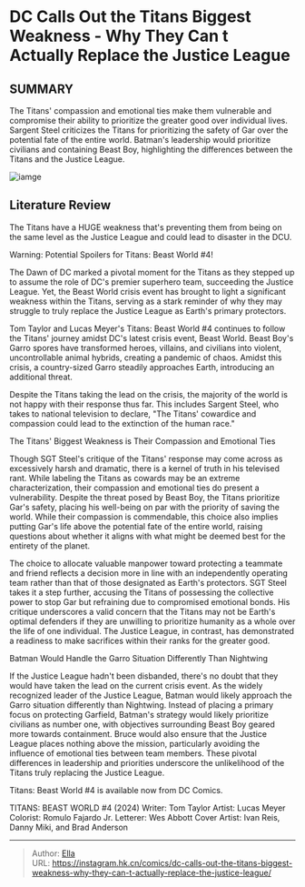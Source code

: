 # DC Calls Out the Titans  Biggest Weakness - Why They Can t Actually Replace the Justice League


## SUMMARY 



  The Titans&#39; compassion and emotional ties make them vulnerable and compromise their ability to prioritize the greater good over individual lives.   Sargent Steel criticizes the Titans for prioritizing the safety of Gar over the potential fate of the entire world.   Batman&#39;s leadership would prioritize civilians and containing Beast Boy, highlighting the differences between the Titans and the Justice League.  

![iamge](https://static1.srcdn.com/wordpress/wp-content/uploads/2023/06/titans-group-shot.jpg)

## Literature Review

The Titans have a HUGE weakness that&#39;s preventing them from being on the same level as the Justice League and could lead to disaster in the DCU.




Warning: Potential Spoilers for Titans: Beast World #4!




The Dawn of DC marked a pivotal moment for the Titans as they stepped up to assume the role of DC&#39;s premier superhero team, succeeding the Justice League. Yet, the Beast World crisis event has brought to light a significant weakness within the Titans, serving as a stark reminder of why they may struggle to truly replace the Justice League as Earth&#39;s primary protectors.

Tom Taylor and Lucas Meyer&#39;s Titans: Beast World #4 continues to follow the Titans&#39; journey amidst DC&#39;s latest crisis event, Beast World. Beast Boy&#39;s Garro spores have transformed heroes, villains, and civilians into violent, uncontrollable animal hybrids, creating a pandemic of chaos. Amidst this crisis, a country-sized Garro steadily approaches Earth, introducing an additional threat.

          




Despite the Titans taking the lead on the crisis, the majority of the world is not happy with their response thus far. This includes Sargent Steel, who takes to national television to declare, &#34;The Titans&#39; cowardice and compassion could lead to the extinction of the human race.&#34;


 The Titans&#39; Biggest Weakness is Their Compassion and Emotional Ties 
          

Though SGT Steel&#39;s critique of the Titans&#39; response may come across as excessively harsh and dramatic, there is a kernel of truth in his televised rant. While labeling the Titans as cowards may be an extreme characterization, their compassion and emotional ties do present a vulnerability. Despite the threat posed by Beast Boy, the Titans prioritize Gar&#39;s safety, placing his well-being on par with the priority of saving the world. While their compassion is commendable, this choice also implies putting Gar&#39;s life above the potential fate of the entire world, raising questions about whether it aligns with what might be deemed best for the entirety of the planet.




The choice to allocate valuable manpower toward protecting a teammate and friend reflects a decision more in line with an independently operating team rather than that of those designated as Earth&#39;s protectors. SGT Steel takes it a step further, accusing the Titans of possessing the collective power to stop Gar but refraining due to compromised emotional bonds. His critique underscores a valid concern that the Titans may not be Earth&#39;s optimal defenders if they are unwilling to prioritize humanity as a whole over the life of one individual. The Justice League, in contrast, has demonstrated a readiness to make sacrifices within their ranks for the greater good.



 Batman Would Handle the Garro Situation Differently Than Nightwing 
          

If the Justice League hadn&#39;t been disbanded, there&#39;s no doubt that they would have taken the lead on the current crisis event. As the widely recognized leader of the Justice League, Batman would likely approach the Garro situation differently than Nightwing. Instead of placing a primary focus on protecting Garfield, Batman&#39;s strategy would likely prioritize civilians as number one, with objectives surrounding Beast Boy geared more towards containment. Bruce would also ensure that the Justice League places nothing above the mission, particularly avoiding the influence of emotional ties between team members. These pivotal differences in leadership and priorities underscore the unlikelihood of the Titans truly replacing the Justice League.




Titans: Beast World #4 is available now from DC Comics.

 TITANS: BEAST WORLD #4 (2024)                  Writer: Tom Taylor   Artist: Lucas Meyer   Colorist: Romulo Fajardo Jr.   Letterer: Wes Abbott   Cover Artist: Ivan Reis, Danny Miki, and Brad Anderson      




---

> Author: [Ella](https://instagram.hk.cn/)  
> URL: https://instagram.hk.cn/comics/dc-calls-out-the-titans-biggest-weakness-why-they-can-t-actually-replace-the-justice-league/  

